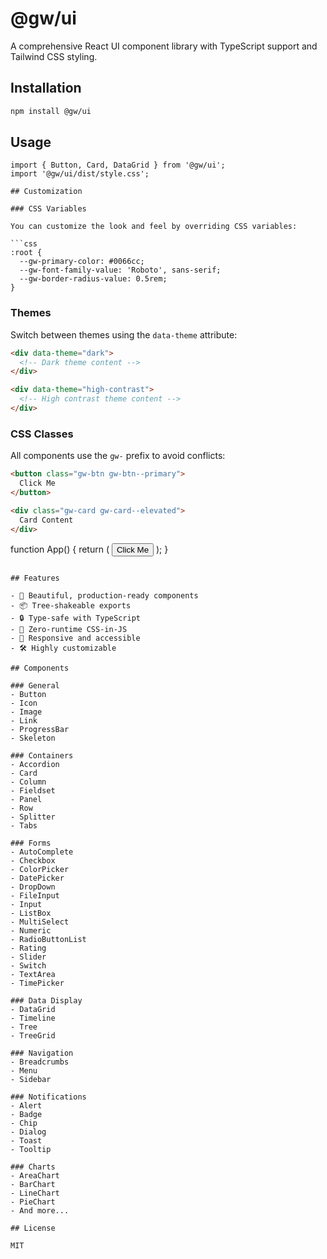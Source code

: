 # @gw/ui

A comprehensive React UI component library with TypeScript support and Tailwind CSS styling.

## Installation

```bash
npm install @gw/ui
```

## Usage

```tsx
import { Button, Card, DataGrid } from '@gw/ui';
import '@gw/ui/dist/style.css';

## Customization

### CSS Variables

You can customize the look and feel by overriding CSS variables:

```css
:root {
  --gw-primary-color: #0066cc;
  --gw-font-family-value: 'Roboto', sans-serif;
  --gw-border-radius-value: 0.5rem;
}
```

### Themes

Switch between themes using the `data-theme` attribute:

```html
<div data-theme="dark">
  <!-- Dark theme content -->
</div>

<div data-theme="high-contrast">
  <!-- High contrast theme content -->
</div>
```

### CSS Classes

All components use the `gw-` prefix to avoid conflicts:

```html
<button class="gw-btn gw-btn--primary">
  Click Me
</button>

<div class="gw-card gw-card--elevated">
  Card Content
</div>
```

function App() {
  return (
    <Card title="Example">
      <Button variant="primary">Click Me</Button>
    </Card>
  );
}
```

## Features

- 🎨 Beautiful, production-ready components
- 📦 Tree-shakeable exports
- 🔒 Type-safe with TypeScript
- 🎯 Zero-runtime CSS-in-JS
- 📱 Responsive and accessible
- 🛠 Highly customizable

## Components

### General
- Button
- Icon
- Image
- Link
- ProgressBar
- Skeleton

### Containers
- Accordion
- Card
- Column
- Fieldset
- Panel
- Row
- Splitter
- Tabs

### Forms
- AutoComplete
- Checkbox
- ColorPicker
- DatePicker
- DropDown
- FileInput
- Input
- ListBox
- MultiSelect
- Numeric
- RadioButtonList
- Rating
- Slider
- Switch
- TextArea
- TimePicker

### Data Display
- DataGrid
- Timeline
- Tree
- TreeGrid

### Navigation
- Breadcrumbs
- Menu
- Sidebar

### Notifications
- Alert
- Badge
- Chip
- Dialog
- Toast
- Tooltip

### Charts
- AreaChart
- BarChart
- LineChart
- PieChart
- And more...

## License

MIT